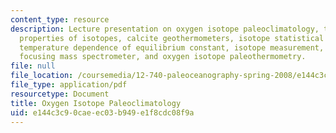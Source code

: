 ```yaml
---
content_type: resource
description: Lecture presentation on oxygen isotope paleoclimatology, the thermodynamic
  properties of isotopes, calcite geothermometers, isotope statistical mechanics,
  temperature dependence of equilibrium constant, isotope measurement, the Nier double
  focusing mass spectrometer, and oxygen isotope paleothermometry.
file: null
file_location: /coursemedia/12-740-paleoceanography-spring-2008/e144c3c90caeec03b949e1f8cdc08f9a_lec02_slide.pdf
file_type: application/pdf
resourcetype: Document
title: Oxygen Isotope Paleoclimatology
uid: e144c3c9-0cae-ec03-b949-e1f8cdc08f9a
---
```

